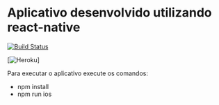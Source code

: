 # Aplicativo desenvolvido utilizando react-native

[![Build Status](https://travis-ci.org/emirdeliz/react-native-app-bico.svg?branch=master)](https://travis-ci.org/emirdeliz/react-native-app-bico)

[![Heroku](https://heroku-badge.herokuapp.com/?app=app-bico)]

Para executar o aplicativo execute os comandos:

* npm install
* npm run ios

